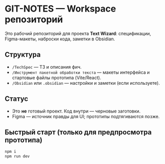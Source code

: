 # GIT-NOTES — Workspace репозиторий

Это рабочий репозиторий для проекта **Text Wizard**: спецификации, Figma-макеты, наброски кода, заметки в Obsidian.

## Структура
- `/TechSpec` — ТЗ и описания фич.
- `/Инструмент пакетной обработки текста` — макеты интерфейса и стартовые файлы прототипа (Vite/React).
- `/Obsidian` или `.obsidian` — настройки и заметки (если используете).

## Статус
- Это **не** готовый проект. Код внутри — черновые заготовки.
- Figma — источник правды для UI; прототипы подтягиваются позже.

## Быстрый старт (только для предпросмотра прототипа)
```bash
npm i
npm run dev
